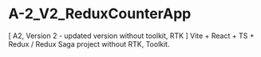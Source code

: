 # A-2_V2_ReduxCounterApp
[ A2, Version 2 - updated version without toolkit, RTK ] Vite + React + TS + Redux / Redux Saga project without RTK, Toolkit.

